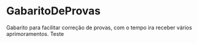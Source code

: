 # GabaritoDeProvas
Gabarito para facilitar correção de provas, com o tempo ira receber vários aprimoramentos.
Teste